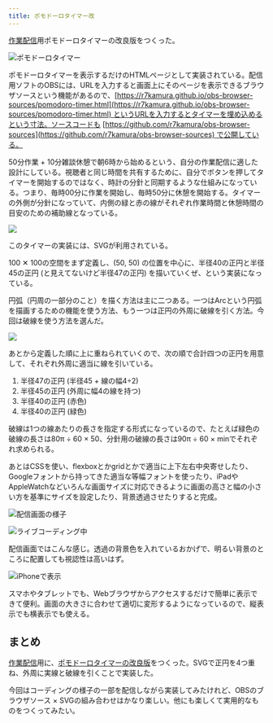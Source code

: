 ```yaml
---
title: ポモドーロタイマー改
---
```

[作業配信](https://www.youtube.com/c/r7kamura)用ポモドーロタイマーの改良版をつくった。

![](https://lh5.googleusercontent.com/qwi8kgZChAoUaftKp4ARdkdbVwm-yR7_IQNa9l2WbxyrJoM160-WisNJjz1RHnOZeDYv-kYjzG6r0bUYZWlI1C0gON_e-8fYVcOyfdXgamNt-1efdtMnglEyVA36_y8FgloCo6I5xGHMY0V1JpTLpLH-t7LzDmS1Zt1VtX-XiTMNtAgmlY6HOvLCH3VhsA "ポモドーロタイマー")

ポモドーロタイマーを表示するだけのHTMLページとして実装されている。配信用ソフトのOBSには、URLを入力すると画面上にそのページを表示できるブラウザソースという機能があるので、[https://r7kamura.github.io/obs-browser-sources/pomodoro-timer.html](https://r7kamura.github.io/obs-browser-sources/pomodoro-timer.html) というURLを入力するとタイマーを埋め込めるという寸法。ソースコードも [https://github.com/r7kamura/obs-browser-sources](https://github.com/r7kamura/obs-browser-sources) で公開している。

50分作業 + 10分雑談休憩で朝6時から始めるという、自分の作業配信に適した設計にしている。視聴者と同じ時間を共有するために、自分でボタンを押してタイマーを開始するのではなく、時計の分針と同期するような仕組みになっている。つまり、毎時00分に作業を開始し、毎時50分に休憩を開始する。タイマーの外側が分針になっていて、内側の緑と赤の線がそれぞれ作業時間と休憩時間の目安のための補助線となっている。

![](https://lh6.googleusercontent.com/pBjv5SSOtD0akznXt2dILqSdPHxobbIiOIZT_ClrNr54yGSiDjr6Y8M7tIsYaDvKhkEDkVSs50ugpIExb4CnbMznzAIkBAXPEKr6uyuE5Z8AHYDEuSgCywgQnSP3OjnNbTc-ogvrlwSefErmXdRAHAX7VunoyeuG-xa0WAjuNj_bTZLanyrwg0xjAs5z1g)

このタイマーの実装には、SVGが利用されている。

100 ✕ 100の空間をまず定義し、(50, 50) の位置を中心に、半径40の正円と半径45の正円 (と見えてないけど半径47の正円) を描いていくぜ、という実装になっている。

円弧（円周の一部分のこと）を描く方法は主に二つある。一つはArcという円弧を描画するための機能を使う方法、もう一つは正円の外周に破線を引く方法。今回は破線を使う方法を選んだ。

![](https://lh3.googleusercontent.com/Hbn7HI1jQZs-FJE5NvAW692WZppEr5-JAcSpGXHe0kyRA5L3Mnqb7M9bGPkwxgppWbB6sqSqmCTS4OT-03yLwJOjoVzXUh2j5dnQnARxYXcdNZWbvemg9DQWf_zNhiaGgHaUupLaTQllUv697crQdEKfE2pEkGLL0vW1IX7f7RE4DLlX5tpFAJ2bmnqAgA)

あとから定義した順に上に重ねられていくので、次の順で合計四つの正円を用意して、それぞれ外周に適当に線を引いている。

1.  半径47の正円 (半径45 + 線の幅4÷2)
2.  半径45の正円 (外周に幅4の線を持つ)
3.  半径40の正円 (赤色)
4.  半径40の正円 (緑色)

破線は1つの線あたりの長さを指定する形式になっているので、たとえば緑色の破線の長さは80π ÷ 60 × 50、分針用の破線の長さは90π ÷ 60 × minでそれぞれ求められる。

あとはCSSを使い、flexboxとかgridとかで適当に上下左右中央寄せしたり、Googleフォントから持ってきた適当な等幅フォントを使ったり、iPadやAppleWatchなどいろんな画面サイズに対応できるように画面の高さと幅の小さい方を基準にサイズを設定したり、背景透過させたりすると完成。

![](https://lh6.googleusercontent.com/O8mp6_CogRvlt9BQSNyzgRQ7540j_VvkoOU7sGCDDbKtyviC4YtiCHlQkWwfMD4bPrNhXilnJ5hRKwKujjCccuTWABM_WrEzE4AMbvZZ1-0y62-DcJPwsTXERBsa2cyIa_kEfh_dgWiyGqYgNo9kbCZSLayz3Zb9bLHo3W8dsQJSP5IdDtmCg9XREm_07w "配信画面の様子")

![](https://lh6.googleusercontent.com/GWdOsI5g_Nqr2DZRaaBE1atQdKkvP6eXy6mHGRi7mUE-jKX1CxoZLTNnbGe49Ao3aO5nsM3LxSKG_2_sDEOJnCHztCAwerdzSAL24DRSwbB4LZspj58oqOKcdIEiyJ4_efyK69pczWgl24LaMwFBsastgpvHAFhf_Cpxo6cbo5V3Z88elhTP3I2IP0q6gA "ライブコーディング中")

配信画面ではこんな感じ。透過の背景色を入れているおかげで、明るい背景のところに配置しても視認性は高いはず。

![](https://lh3.googleusercontent.com/f-s50crHYGu8WreV0C0e14f8v3JO8WWmuDZ8K5AHXCf7D8gtM-WC-wtRzOsHo7eEXOF48t1R2K8KckDKwttx8SQQTslaEsUsv64_Bn_t8oDpyIMc-AP23Ygd4tUkWGf7PNki4SbGV2XXT-Cv-qvkf5w3WGEpaYjcEAA4LYb7k3PjXlpLC8cD0X0g2BCp-w "iPhoneで表示")

スマホやタブレットでも、Webブラウザからアクセスするだけで簡単に表示できて便利。画面の大きさに合わせて適切に変形するようになっているので、縦表示でも横表示でも使える。

まとめ
---

[作業配信](https://www.youtube.com/c/r7kamura)用に、[ポモドーロタイマーの改良版](https://github.com/r7kamura/obs-browser-sources)をつくった。SVGで正円を4つ重ね、外周に実線と破線を引くことで実装した。

今回はコーディングの様子の一部を配信しながら実装してみたけれど、OBSのブラウザソース × SVGの組み合わせはかなり楽しい。他にも楽しくて実用的なものをつくってみたい。
